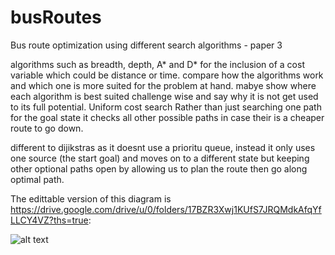 # busRoutes

Bus route optimization using different search algorithms - paper 3

algorithms such as breadth, depth, A* and D* for the inclusion of a cost variable which could be distance or time.
compare how the algorithms work and which one is more suited for the problem at hand.
mabye show where each algorithm is best suited challenge wise and say why it is not get used to its full potential.
Uniform cost search Rather than just searching one path for the goal state it checks all other possible paths in case their is a cheaper route to go down.

different to dijikstras as it doesnt use a prioritu queue, instead it only uses one source (the start goal) and moves on to a different state but keeping other optional paths open by allowing us to plan the route then go along optimal path.

The edittable version of this diagram is https://drive.google.com/drive/u/0/folders/17BZR3Xwj1KUfS7JRQMdkAfqYfLLCY4VZ?ths=true: 

![alt text](https://linktoimage)